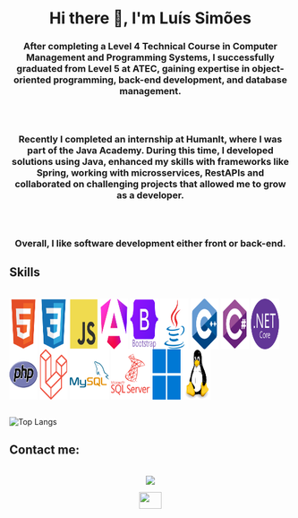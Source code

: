
<h1 align="center">Hi there 👋, I'm Luís Simões</h1>

<h3 align="center">After completing a Level 4 Technical Course in Computer Management and Programming Systems, I successfully graduated from Level 5 at ATEC, gaining expertise in object-oriented programming, back-end development, and database management. <h3><br>
<h3 align="center">Recently I completed an internship at HumanIt, where I was part of the Java Academy. During this time, I developed solutions using Java, enhanced my skills with frameworks like Spring, working with microsservices, RestAPIs and collaborated on challenging projects that allowed me to grow as a developer.<h3><br>
<h3 align="center">Overall, I like software development either front or back-end.</h3>

<h2 color:'blue'>Skills</h2>
<div style="display: inline_block"><br>
  <img align="center" alt="LS-HTML" height="90" width="50" src="https://raw.githubusercontent.com/devicons/devicon/master/icons/html5/html5-original.svg">
  <img align="center" alt="LS-CSS" height="90" width="50" src="https://raw.githubusercontent.com/devicons/devicon/master/icons/css3/css3-original.svg">
  <img align="center" alt="LS-CSS" height="90" width="50" src="https://raw.githubusercontent.com/devicons/devicon/master/icons/javascript/javascript-original.svg">
  <img align="center" alt="LS-CSS" height="90" width="50" src="https://raw.githubusercontent.com/devicons/devicon/master/icons/angular/angular-original.svg">
  <img align="center" alt="LS-BOOTSTRAP" height="90" width="50" src="https://raw.githubusercontent.com/devicons/devicon/master/icons/bootstrap/bootstrap-original-wordmark.svg">
  <img align="center" alt="LS-C++" height="90" width="50" src="https://raw.githubusercontent.com/devicons/devicon/master/icons/java/java-original.svg">
  <img align="center" alt="LS-C++" height="90" width="50" src="https://raw.githubusercontent.com/devicons/devicon/master/icons/cplusplus/cplusplus-original.svg">
  <img align="center" alt="LS-C#" height="90" width="50" src="https://raw.githubusercontent.com/devicons/devicon/master/icons/csharp/csharp-original.svg">
  <img align="center" alt="LS-C#" height="90" width="50" src="https://raw.githubusercontent.com/devicons/devicon/master/icons/dotnetcore/dotnetcore-original.svg">
  <img align="center" alt="LS-C#" height="90" width="50" src="https://raw.githubusercontent.com/devicons/devicon/master/icons/php/php-original.svg">
  <img align="center" alt="LS-C#" height="90" width="50" src="https://raw.githubusercontent.com/devicons/devicon/master/icons/laravel/laravel-original.svg">
  <img align="center" alt="LS-C#" height="90" width="70" src="https://raw.githubusercontent.com/devicons/devicon/master/icons/mysql/mysql-original-wordmark.svg">
  <img align="center" alt="LS-C#" height="90" width="70" src="https://raw.githubusercontent.com/devicons/devicon/master/icons/microsoftsqlserver/microsoftsqlserver-plain-wordmark.svg">

  <img align="center" alt="LS-LINUX" height="90" width="50" src="https://raw.githubusercontent.com/devicons/devicon/master/icons/windows11/windows11-original.svg">
  <img align="center" alt="LS-LINUX" height="90" width="50" src="https://raw.githubusercontent.com/devicons/devicon/master/icons/linux/linux-original.svg"><br><br>
</div>

![Top Langs](https://github-readme-stats.vercel.app/api/top-langs/?username=Luismcs&&hide=css&layout=compact)

<h2 color:'blue'>Contact me:</h2><br>

<div style="display: flex; flex-direction: column; align-items: center;">
    <a target="_blank" href="https://www.linkedin.com/in/luis-simoes-developer/">
        <img src="https://img.shields.io/badge/-LinkedIn-%230077B5?style=for-the-badge&logo=linkedin&logoColor=white" style="margin-bottom: 10px;" />
    </a>
    <a href="https://luismcs.github.io/" target="_blank">
        <img src="https://raw.githubusercontent.com/rahuldkjain/github-profile-readme-generator/master/src/images/icons/Social/rss.svg" height="30" width="40" style="margin-bottom: 10px;" />
    </a>
</div>

<br><br>


<!--
![Top Langs](https://github-readme-stats.vercel.app/api/top-langs/?username=Luismcs&layout=compact)


**Luismcs/Luismcs** is a ✨ _special_ ✨ repository because its `README.md` (this file) appears on your GitHub profile.

Here are some ideas to get you started:

- 🔭 I’m currently working on ...
- 🌱 I’m currently learning ...
- 👯 I’m looking to collaborate on ...
- 🤔 I’m looking for help with ...
- 💬 Ask me about ...
- 📫 How to reach me: ...
- 😄 Pronouns: ...
- ⚡ Fun fact: ...

<br>- 💻 I’m currently learning Specialist Technician in Technologies and Programming of Information Systems (Level 5) at ATEC at Porto, Portugal</p><br><br>

<br>
![Software Developlment](https://media.istockphoto.com/id/857419338/photo/man-sitting-at-desk-and-working-on-laptop-at-night.jpg?s=612x612&w=0&k=20&c=PljluDRtQ2gTiPf1N2Z0W2p8nvxkXQy0P7NjDp4AYuw=)

-->
